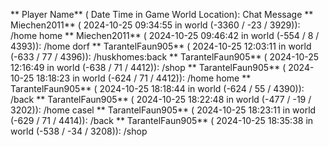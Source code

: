 ** Player Name** ( Date  Time in  Game World Location):  Chat Message
** Miechen2011** ( 2024-10-25  09:34:55 in  world (-3360 / -23 / 3929)): /home home
** Miechen2011** ( 2024-10-25  09:46:42 in  world (-554 / 8 / 4393)): /home dorf
** TarantelFaun905** ( 2024-10-25  12:03:11 in  world (-633 / 77 / 4396)): /huskhomes:back
** TarantelFaun905** ( 2024-10-25  12:16:49 in  world (-638 / 71 / 4412)): /shop
** TarantelFaun905** ( 2024-10-25  18:18:23 in  world (-624 / 71 / 4412)): /home home
** TarantelFaun905** ( 2024-10-25  18:18:44 in  world (-624 / 55 / 4390)): /back
** TarantelFaun905** ( 2024-10-25  18:22:48 in  world (-477 / -19 / 3202)): /home casel
** TarantelFaun905** ( 2024-10-25  18:23:11 in  world (-629 / 71 / 4414)): /back
** TarantelFaun905** ( 2024-10-25  18:35:38 in  world (-538 / -34 / 3208)): /shop
